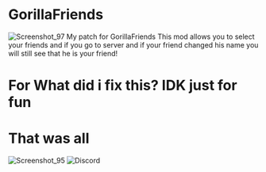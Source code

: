 # GorillaFriends
![Screenshot_97](https://github.com/user-attachments/assets/a2849f2e-e645-492c-8b34-5d39832ab2db)
My patch for GorillaFriends
This mod allows you to select your friends and if you go to server and if your friend changed his name you will still see that he is your friend!




# For What did i fix this? IDK just for fun
# That was all
![Screenshot_95](https://github.com/user-attachments/assets/e7b5c38d-e8f1-403a-ae2c-a8c966f3a862)
![Discord](https://discord.com/invite/DbjNTVBACM)

